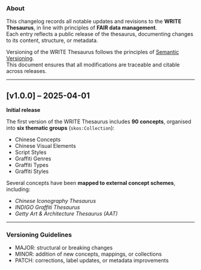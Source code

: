 
### About

This changelog records all notable updates and revisions to the **WRITE Thesaurus**, in line with principles of **FAIR data management**.  
Each entry reflects a public release of the thesaurus, documenting changes to its content, structure, or metadata.

Versioning of the WRITE Thesaurus follows the principles of [Semantic Versioning](https://semver.org/).    
This document ensures that all modifications are traceable and citable across releases.

---

## [v1.0.0] – 2025-04-01
**Initial release**

The first version of the WRITE Thesaurus includes **90 concepts**, organised into **six thematic groups** (`skos:Collection`):  
- Chinese Concepts  
- Chinese Visual Elements  
- Script Styles  
- Graffiti Genres  
- Graffiti Types  
- Graffiti Styles   

Several concepts have been **mapped to external concept schemes**, including:  
- *Chinese Iconography Thesaurus*  
- *INDIGO Graffiti Thesaurus*  
- *Getty Art & Architecture Thesaurus (AAT)*  

---

### Versioning Guidelines
- MAJOR: structural or breaking changes   
- MINOR: addition of new concepts, mappings, or collections    
- PATCH: corrections, label updates, or metadata improvements    
